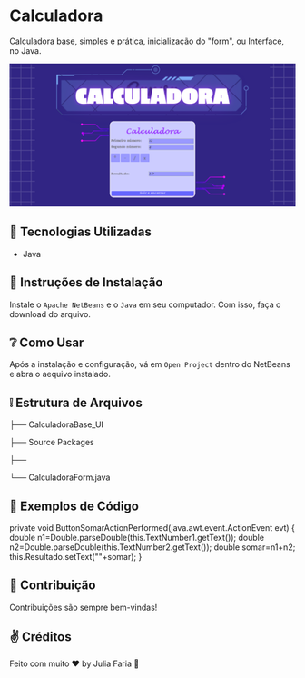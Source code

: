 # Calculadora

Calculadora base, simples e prática, inicialização do "form", ou Interface, no Java.

![Calculadora](.github/preview.png)

## :rocket: Tecnologias Utilizadas

- Java

## :speech_balloon: Instruções de Instalação

Instale o `Apache NetBeans` e o `Java` em seu computador. Com isso, faça o download do arquivo.

## :grey_question: Como Usar

Após a instalação e configuração, vá em `Open Project` dentro do NetBeans e abra o aequivo instalado.

## :grey_exclamation: Estrutura de Arquivos
├── CalculadoraBase_UI

├── Source Packages

├── <default package>

└── CalculadoraForm.java

## :memo: Exemplos de Código

private void ButtonSomarActionPerformed(java.awt.event.ActionEvent evt) {                                            
    double n1=Double.parseDouble(this.TextNumber1.getText());
    double n2=Double.parseDouble(this.TextNumber2.getText());
    double somar=n1+n2;
    this.Resultado.setText(""+somar);
}     

## :love_letter: Contribuição

Contribuições são sempre bem-vindas!

## :v: Créditos

Feito com muito ♥ by Julia Faria :wave: